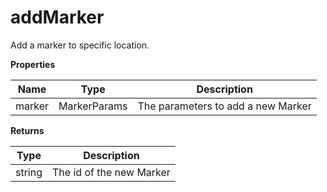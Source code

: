# addMarker

Add a marker to specific location.

**Properties**

| Name   | Type         | Description                        |
| ------ | ------------ | ---------------------------------- |
| marker | MarkerParams | The parameters to add a new Marker |

**Returns**

| Type   | Description              |
| ------ | ------------------------ |
| string | The id of the new Marker |

